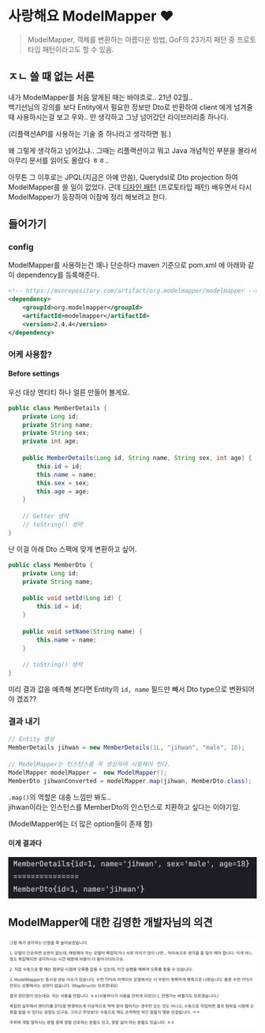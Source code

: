 # 사랑해요 ModelMapper ❤️
> ModelMapper, 객체를 변환하는 아름다운 방법, GoF의 23가지 패턴 중 프로토타입 패턴이라고도 할 수 있음.

## ㅈㄴ 쓸 때 없는 서론

내가 ModelMapper를 처음 알게된 때는 바야흐로.. 21년 02월..  
백기선님의 강의를 보다 Entity에서 필요한 정보만 Dto로 반환하여 client 에게 넘겨줄 때 사용하시는걸 보고 우와.. 만 생각하고 그냥 넘어갔던 라이브러리중 하나다.

(리플랙션API를 사용하는 기술 중 하나라고 생각하면 됨.)

왜 그렇게 생각하고 넘어갔냐.. 그때는 리플랙션이고 뭐고 Java 개념적인 부분을 몰라서 아무리 문서를 읽어도 몰랐다 ㅎㅎ..

아무튼 그 이후로는 JPQL(지금은 아예 안씀), Querydsl로 Dto projection 하여 ModelMapper를 쓸 일이 없었다. 근데 [디자인 패턴](https://github.com/jyeonjyan/GoF) (프로토타입 패턴) 배우면서 다시 ModelMapper가 등장하여 이참에 정리 해보려고 한다.

## 들어가기


### config

ModelMapper를 사용하는건 꽤나 단순하다 maven 기준으로 pom.xml 에 아래와 같이 dependency를 등록해준다.

```xml
<!-- https://mvnrepository.com/artifact/org.modelmapper/modelmapper -->
<dependency>
    <groupId>org.modelmapper</groupId>
    <artifactId>modelmapper</artifactId>
    <version>2.4.4</version>
</dependency>
```

### 어케 사용함?

#### Before settings

우선 대상 엔티티 하나 얼른 만들어 볼게요.
```java
public class MemberDetails {
    private Long id;
    private String name;
    private String sex;
    private int age;

    public MemberDetails(Long id, String name, String sex, int age) {
        this.id = id;
        this.name = name;
        this.sex = sex;
        this.age = age;
    }

    // Getter 생략
    // toString() 생략
}

```

난 이걸 아래 Dto 스팩에 맞게 변환하고 싶어.

```java
public class MemberDto {
    private Long id;
    private String name;

    public void setId(Long id) {
        this.id = id;
    }

    public void setName(String name) {
        this.name = name;
    }
    
    // toString() 생략
}
```

미리 결과 값을 예측해 본다면 Entity의 `id, name` 필드만 빼서 Dto type으로 변환되어야 겠죠??

### 결과 내기

```java
// Entity 생성
MemberDetails jihwan = new MemberDetails(1L, "jihwan", "male", 18);

// ModelMapper는 인스턴스를 꼭 생성하여 사용해야 한다.
ModelMapper modelMapper =  new ModelMapper();
MemberDto jihwanConverted = modelMapper.map(jihwan, MemberDto.class);
```

`.map()`의 역할은 대충 느낌만 봐도..  
jihwan이라는 인스턴스를 MemberDto의 인스턴스로 치환하고 싶다는 이야기임.

(ModelMapper에는 더 많은 option들이 존재 함)

#### 이게 결과다

<img src="../../img/modelMapper-result.png" width="600px">

## ModelMapper에 대한 김영한 개발자님의 의견

<img src="../../img/hate-modelmapper.png" width="800px">